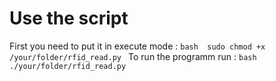 # Use the script
First you need to put it in execute mode :
    ```bash 
        sudo chmod +x /your/folder/rfid_read.py
    ```
To run the programm run : 
    ```bash
        ./your/folder/rfid_read.py
    ```